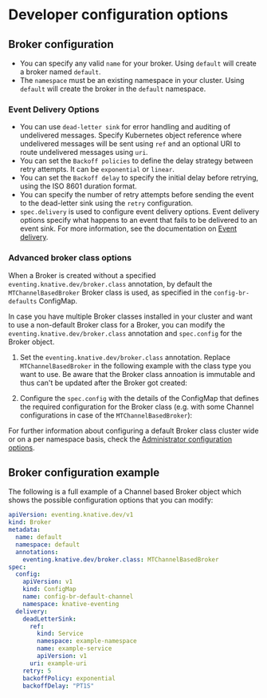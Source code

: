 # Developer configuration options

## Broker configuration 

- You can specify any valid `name` for your broker. Using `default` will create a broker named `default`.
- The `namespace` must be an existing namespace in your cluster. Using `default` will create the broker in the `default` namespace.

###  Event Delivery Options
- You can use `dead-letter sink`  for error handling and auditing of undelivered messages. Specify Kubernetes object reference where undelivered messages will be sent using `ref` and an optional URI to route undelivered messages using `uri`.
- You can set the `Backoff policies` to define the delay strategy between retry attempts. It can be `exponential` or `linear`.
- You can set the `Backoff delay` to specify the initial delay before retrying, using the ISO 8601 duration format.
- You can specify the number of retry attempts before sending the event to the dead-letter sink using the `retry` configuration.
- `spec.delivery` is used to configure event delivery options. Event delivery options specify what happens to an event that fails to be delivered to an event sink. For more information, see the documentation on [Event delivery](../event-delivery.md).

###  Advanced broker class options
When a Broker is created without a specified `eventing.knative.dev/broker.class` annotation, by default the `MTChannelBasedBroker` Broker class is used, as specified in the `config-br-defaults` ConfigMap.

In case you have multiple Broker classes installed in your cluster and want to use a non-default Broker class for a Broker, you can modify the `eventing.knative.dev/broker.class` annotation and `spec.config` for the Broker object.

1. Set the `eventing.knative.dev/broker.class` annotation. Replace `MTChannelBasedBroker` in the following example with the class type you want to use. Be aware that the Broker class annoation is immutable and thus can't be updated after the Broker got created:

2. Configure the `spec.config` with the details of the ConfigMap that defines the required configuration for the Broker class (e.g. with some Channel configurations in case of the `MTChannelBasedBroker`):

For further information about configuring a default Broker class cluster wide or on a per namespace basis, check the [Administrator configuration options](../configuration/broker-configuration.md#configuring-the-broker-class).

## Broker configuration example

The following is a full example of a Channel based Broker object which shows the possible configuration options that you can modify:

```yaml
apiVersion: eventing.knative.dev/v1
kind: Broker
metadata:
  name: default
  namespace: default
  annotations:
    eventing.knative.dev/broker.class: MTChannelBasedBroker
spec:
  config:
    apiVersion: v1
    kind: ConfigMap
    name: config-br-default-channel
    namespace: knative-eventing
  delivery:
    deadLetterSink:
      ref:
        kind: Service
        namespace: example-namespace
        name: example-service
        apiVersion: v1
      uri: example-uri
    retry: 5
    backoffPolicy: exponential
    backoffDelay: "PT1S"
```
